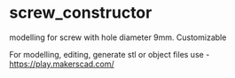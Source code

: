 # screw_constructor
modelling for screw with hole diameter 9mm. Customizable

For modelling, editing, generate stl or object files use - https://play.makerscad.com/
